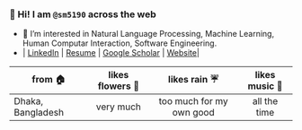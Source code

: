 



### 👋  Hi! I am `@sm5190` across the web 
- 👀 I’m interested in Natural Language Processing, Machine Learning, Human Computar Interaction, Software Engineering.
- | [LinkedIn](https://www.linkedin.com/in/shutonu-mitra/)  | [Resume](https://github.com/sm5190/Resume/blob/main/Shutonu_Mitra_CV.pdf) | [Google Scholar](https://scholar.google.com/citations?hl=en&user=zTwiYZoAAAAJ)  | [Website](https://sm5190.github.io/)|

|      from 🏠     |   likes flowers 💐 |       likes rain ☔      |    likes music 🎵      | 
|------------------|:-------------------:|:------------------------:|:-----------------------:|
| Dhaka, Bangladesh|     very much       | too much for my own good |     all the time


